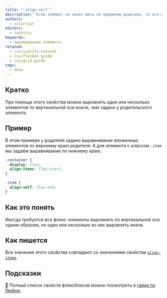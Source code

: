 ```yaml
---
title: "`align-self`"
description: "Если элемент не хочет жить по правилам родителя, то его можно выровнять вопреки общим правилам."
authors:
  - solarrust
editors:
  - tachisis
keywords:
  - выравнивание элемента
related:
  - css/justify-content
  - css/flexbox-guide
  - css/grid-guide
tags:
  - doka
---
```


## Кратко

При помощи этого свойства можно выровнять один или несколько элементов по вертикальной оси иначе, чем задано у родительского элемента.

## Пример

В этом примере у родителя задано выравнивание вложенных элементов по верхнему краю родителя. А для элемента с классом `.item` мы задаём выравнивание по нижнему краю.

```css
.container {
  display: flex;
  align-items: flex-start;
}

.item {
  align-self: flex-end;
}
```

## Как это понять

Иногда требуется все флекс-элементы выровнять по вертикальной оси одним образом, но один или несколько из них выровнять иначе.

## Как пишется

Все значения этого свойства совпадают со значениями свойства [`align-items`](/css/align-items/).

## Подсказки

<aside>

📝 Полный список свойств флексбоксов можно посмотреть в [гайде по flexbox](/css/flexbox-guide/).

</aside>
